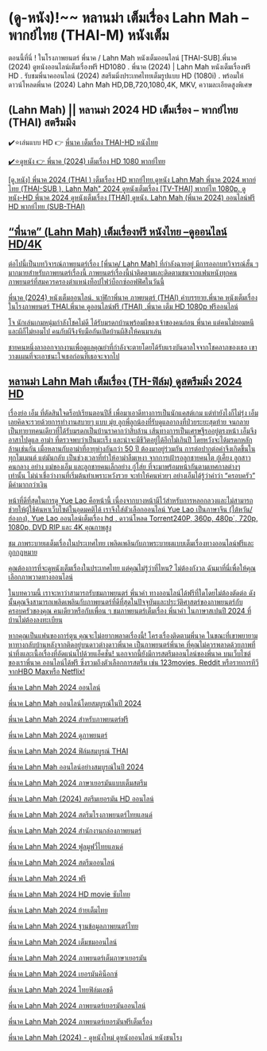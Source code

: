 # (ดู-หนัง)!~~ หลานม่า เต็มเรื่อง Lahn Mah – พากย์ไทย (THAI-M) หนังเต็ม

ตอนนี้ที่นี่ ! ในโรงภาพยนตร์  พี่นาค / Lahn Mah หนังเต็มออนไลน์ [THAI-SUB].พี่นาค (2024) ดูหนังออนไลน์เต็มเรื่องฟรี HD1080 . พี่นาค (2024) |  Lahn Mah หนังเต็มเรื่องฟรี HD . รับชมพี่นาคออนไลน์ (2024) สตรีมมิ่งประเทศไทยเต็มรูปแบบ HD (1080i) .  พร้อมให้ดาวน์โหลดพี่นาค (2024) Lahn Mah HD,DB,720,1080,4K, MKV, ความละเอียดสูงพิเศษ

## (Lahn Mah) || หลานม่า 2024 HD เต็มเรื่อง – พากย์ไทย (THAI) สตรีมมิ่ง

✔️⭐เล่นแบบ HD 👉  <a href="https://cinesecure.comt/th/movie/1103621/lahnmah-hub" rel="nofollow">พี่นาค เต็มเรื่อง THAI-HD หนังไทย</p>

✔️⭐ดูหนัง 👉 <a href="https://cinesecure.comt/th/movie/1103621/lahnmah-hub" rel="nofollow">พี่นาค (2024) เต็มเรื่อง HD 1080 พากย์ไทย</p>


[ดู.หนัง] พี่นาค 2024 (THAI ) เต็มเรื่อง HD พากย์ไทย.ดูหนัง  Lahn Mah พี่นาค 2024 พากย์ไทย (THAI-SUB ), Lahn Mah" 2024 ดูหนังเต็มเรื่อง [TV-THAI] พากย์ไท 1080p. ดูหนัง-HD พี่นาค 2024 ดูหนังเต็มเรื่อง [THAI] ดูหนัง.  Lahn Mah (พี่นาค 2024) ออนไลน์ฟรี HD พากย์ไทย (SUB-THAI)

## “พี่นาค” (Lahn Mah) เต็มเรื่องฟรี หนังไทย –ดูออนไลน์ HD/4K

ต่อไปนี้เป็นบทวิจารณ์ภาพยนตร์เรื่อง [พี่นาค/ Lahn Mah] ที่กำลังฉายอยู่ มีการออกบทวิจารณ์สั้น ๆ มากมายสำหรับภาพยนตร์เรื่องนี้ ภาพยนตร์เรื่องนี้น่าติดตามและติดตามชมจากแฟนหนังทุกคน ภาพยนตร์ที่สมควรครองตำแหน่งท็อปไฟว์บ็อกซ์ออฟฟิศในวันนี้

พี่นาค (2024) หนังเต็มออนไลน์. นาฬิกาพี่นาค ภาพยนตร์ (THAI) คำบรรยาย.พี่นาค หนังเต็มเรื่องในโรงภาพยนตร์ THAI.พี่นาค ดูออนไลน์ฟรี (THAI) .พี่นาค เต็ม HD 1080p ฟรีออนไลน์

โจ นักเล่นเกมหนุ่มกำลังโชคไม่ดี ได้รับมรดกบ้านพร้อมผีของเจ้าของคนก่อน พี่นาค แต่คนไม่ยอมหนีและผีก็ไม่ยอมไป คนกับผีจึงจับมือกันเปิดบ้านผีสิงให้คนมาเล่น

ชายคนหนึ่งลาออกจากงานเพื่อดูแลคุณย่าที่กำลังจะตายโดยได้รับแรงบันดาลใจจากโชคลาภของเธอ เขาวางแผนที่จะเอาชนะใจเธอก่อนที่เธอจะจากไป

## หลานม่า Lahn Mah เต็มเรื่อง (TH-ฟิล์ม) ดูสตรีมมิ่ง 2024 HD

เรื่องย่อ
เอ็ม ที่ตัดสินใจดร็อปเรียนตอนปีสี่ เพื่อมาเอาดีทางการเป็นนักแคสต์เกม แต่ทำยังไงก็ไม่รุ่ง เอ็มเลยคิดจะรวยด้วยการทำงานสบายๆ แบบ มุ่ย ลูกพี่ลูกน้องที่รับดูแลอากงที่ป่วยระยะสุดท้าย จนกลายเป็นทายาทคนเดียวที่ได้รับมรดกเป็นบ้านราคากว่าสิบล้าน เส้นทางการเป็นเศรษฐีรออยู่ตรงหน้า เอ็มจึงอาสาไปดูแล อาม่า ที่ตรวจพบว่าเป็นมะเร็ง และน่าจะมีชีวิตอยู่ได้อีกไม่เกินปี โดยหวังจะได้มรดกหลักล้านเช่นกัน เมื่อหลานกับอาม่าที่อายุห่างกันกว่า 50 ปี ต้องมาอยู่ร่วมกัน การต่อปากต่อคำจึงเกิดขึ้นในทุกโมเมนต์ แต่มันกลับ เป็นช่วงเวลาที่ทำให้อาม่าลืมเหงา จากการเฝ้ารอลูกชายคนโต กู๋เคี้ยง ลูกสาวคนกลาง อย่าง แม่ของเอ็ม และลูกชายคนเล็กอย่าง กู๋โส่ย ที่จะมาพร้อมหน้ากันตามเทศกาลต่างๆ เท่านั้น ไม่น่าเชื่อว่างานที่เริ่มต้นทำเพราะหวังรวย จะทำให้คนห่วยๆ อย่างเอ็มได้รู้ว่าคำว่า “ครอบครัว” มีค่ามากกว่าเงิน


หน้าที่ดีที่สุดในการดู Yue Lao คือหน้านี้ เนื่องจากบางหน้ามีไว้สำหรับการหลอกลวงและไม่สามารถช่วยให้ผู้ใช้ค้นหาเว็บไซต์ในอุดมคติได้ เราจึงใส่ตัวเลือกออนไลน์ Yue Lao เป็นภาษาจีน (ไต้หวัน/ฮ่องกง), Yue Lao ออนไลน์เต็มเรื่อง hd , ดาวน์โหลด Torrent240P, 360p, 480p´, 720p, 1080p, DVD RIP และ 4K คุณภาพสูง

ชม ภาพระบายผเต็มเรื่องในประเทศไทย เพลิดเพลินกับภาพระบายผแบบเต็มเรื่องทางออนไลน์ฟรีและถูกกฎหมาย

คุณต้องการที่จะดูหนังเต็มเรื่องในประเทศไทย แต่คุณไม่รู้ว่าที่ไหน? ไม่ต้องกังวล ฉันมาที่นี่เพื่อให้คุณเลือกภาพวาดทางออนไลน์

ในบทความนี้ เราจะหาว่าสามารถรับชมภาพยนตร์ พี่นาคำ ทางออนไลน์ได้ฟรีที่ใดโดยไม่ต้องตัดต่อ ดังนั้นคุณจึงสามารถเพลิดเพลินกับภาพยนตร์ที่ดีที่สุดในปัจจุบันและประวัติศาสตร์ของภาพยนตร์กับครอบครัวของคุณ คนเดียวหรือกับเพื่อน ๆ ชมภาพยนตร์เต็มเรื่อง พี่นาคำ ในภาษาสเปนปี 2024 ที่บ้านไม่ต้องลงทะเบียน

หากคุณเป็นแฟนของการ์ตูน คุณจะไม่อยากพลาดเรื่องนี้! โครงเรื่องติดตามพี่นาค ในขณะที่เขาพยายามหาทางกลับบ้านหลังจากติดอยู่บนดาวต่างดาวพี่นาค เป็นภาพยนตร์พี่นาค ที่คุณไม่ควรพลาดด้วยภาพที่น่าทึ่งและเนื้อเรื่องที่อัดแน่นไปด้วยแอ็คชั่น! นอกจากนี้ยังมีการสตรีมออนไลน์ของพี่นาค บนเว็บไซต์ของเราพี่นาค ออนไลน์ได้ฟรี ซึ่งรวมถึงตัวเลือกการสตรีม เช่น 123movies, Reddit หรือรายการทีวีจากHBO Maxหรือ Netflix!


พี่นาค  Lahn Mah 2024 ออนไลน์

พี่นาค  Lahn Mah ออนไลน์โดยสมบูรณ์ในปี 2024

พี่นาค  Lahn Mah 2024 สำหรับภาพยนตร์ฟรี

พี่นาค  Lahn Mah 2024 ดูภาพยนตร์

พี่นาค  Lahn Mah 2024 ฟิล์มสมบูรณ์ THAI

พี่นาค  Lahn Mah ออนไลน์อย่างสมบูรณ์ในปี 2024

พี่นาค  Lahn Mah 2024 ภาษาเยอรมันแบบเต็มสตรีม

พี่นาค  Lahn Mah (2024) สตรีมเยอรมัน HD ออนไลน์

พี่นาค  Lahn Mah 2024 สตรีมโรงภาพยนตร์ไทยแลนด์

พี่นาค  Lahn Mah 2024 สํานักงานกล่องภาพยนตร์

พี่นาค  Lahn Mah 2024 ฟูลมูฟวี่ไทยแลนด์

พี่นาค  Lahn Mah 2024 สตรีมออนไลน์

พี่นาค  Lahn Mah 2024 ฟรี

พี่นาค  Lahn Mah 2024 HD movie ซับไทย

พี่นาค  Lahn Mah 2024 ย้ายเต็มไทย

พี่นาค  Lahn Mah 2024 ฐานข้อมูลภาพยนตร์ไทย

พี่นาค  Lahn Mah 2024 เต็มชมออนไลน์

พี่นาค  Lahn Mah 2024 ภาพยนตร์เต็มภาษาเยอรมัน

พี่นาค  Lahn Mah 2024 เยอรมันคิน็อกซ์

พี่นาค  Lahn Mah 2024 ไทยฟิล์มเอชดี

พี่นาค  Lahn Mah 2024 ภาพยนตร์เยอรมันออนไลน์

พี่นาค  Lahn Mah 2024 ภาพยนตร์เยอรมันฟรีเต็มเรื่อง

พี่นาค  Lahn Mah (2024) - ดูหนังใหม่ ดูหนังออนไลน์ หนังชนโรง
